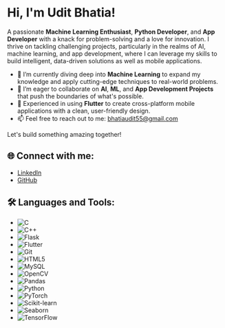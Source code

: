 # Hi, I'm Udit Bhatia! 
A passionate **Machine Learning Enthusiast**, **Python Developer**, and **App Developer** with a knack for problem-solving and a love for innovation. I thrive on tackling challenging projects, particularly in the realms of AI, machine learning, and app development, where I can leverage my skills to build intelligent, data-driven solutions as well as mobile applications.

- 🌱 I’m currently diving deep into **Machine Learning** to expand my knowledge and apply cutting-edge techniques to real-world problems.
- 👯 I’m eager to collaborate on **AI**, **ML**, and **App Development Projects** that push the boundaries of what's possible.
- 📱 Experienced in using **Flutter** to create cross-platform mobile applications with a clean, user-friendly design.
- 📫 Feel free to reach out to me: [bhatiaudit55@gmail.com](mailto:bhatiaudit55@gmail.com)

Let's build something amazing together! 

## 🌐 Connect with me:
- [LinkedIn](www.linkedin.com/in/uditbhatia26)
- [GitHub](https://github.com/manas95826)

## 🛠 Languages and Tools:
- ![C](https://img.shields.io/badge/C-00599C?style=flat-square&logo=c&logoColor=white)
- ![C++](https://img.shields.io/badge/C++-00599C?style=flat-square&logo=cplusplus&logoColor=white)
- ![Flask](https://img.shields.io/badge/Flask-000000?style=flat-square&logo=flask&logoColor=white)
- ![Flutter](https://img.shields.io/badge/Flutter-02569B?style=flat-square&logo=flutter&logoColor=white)
- ![Git](https://img.shields.io/badge/Git-F05032?style=flat-square&logo=git&logoColor=white)
- ![HTML5](https://img.shields.io/badge/HTML5-E34F26?style=flat-square&logo=html5&logoColor=white)
- ![MySQL](https://img.shields.io/badge/MySQL-4479A1?style=flat-square&logo=mysql&logoColor=white)
- ![OpenCV](https://img.shields.io/badge/OpenCV-5C3EE8?style=flat-square&logo=opencv&logoColor=white)
- ![Pandas](https://img.shields.io/badge/Pandas-150458?style=flat-square&logo=pandas&logoColor=white)
- ![Python](https://img.shields.io/badge/Python-3776AB?style=flat-square&logo=python&logoColor=white)
- ![PyTorch](https://img.shields.io/badge/PyTorch-EE4C2C?style=flat-square&logo=pytorch&logoColor=white)
- ![Scikit-learn](https://img.shields.io/badge/Scikit--learn-F7931E?style=flat-square&logo=scikit-learn&logoColor=black)
- ![Seaborn](https://img.shields.io/badge/Seaborn-3776AB?style=flat-square&logo=python&logoColor=white)
- ![TensorFlow](https://img.shields.io/badge/TensorFlow-FF6F00?style=flat-square&logo=tensorflow&logoColor=white)
